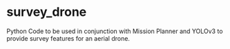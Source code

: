 # survey_drone

Python Code to be used in conjunction with Mission Planner and YOLOv3 to provide survey features for an aerial drone.
